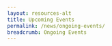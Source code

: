 ```yaml
---
layout: resources-alt
title: Upcoming Events
permalink: /news/ongoing-events/
breadcrumb: Ongoing Events
---
```

